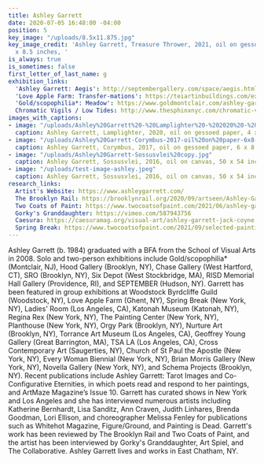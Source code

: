 ```yaml
---
title: Ashley Garrett
date: 2020-07-05 16:48:00 -04:00
position: 5
key_image: "/uploads/8.5x11.875.jpg"
key_image_credit: 'Ashley Garrett, Treasure Thrower, 2021, oil on gessoed paper, 11.875
  x 8.5 inches, '
is_always: true
is_sometimes: false
first_letter_of_last_name: g
exhibition_links:
  'Ashley Garrett: Aegis': http://septembergallery.com/space/aegis.html
  'Love Apple Farm: Transfer-mations': https://teiartinbuildings.com/exhibitions/group/144
  'Gold/scopophilia*: Meadow': https://www.goldmontclair.com/ashley-garrett-meadow
  Chromatic Vigils / Low Tides: http://www.thesphinxnyc.com/chromatic-vigils/
images_with_captions:
- image: "/uploads/Ashley%20Garrett%20-%20Lamplighter%20-%202020%20-%20oil,%20gessoed%20paper%20-%204%20x%206%20inches.jpg"
  caption: Ashley Garrett, Lamplighter, 2020, oil on gessoed paper, 4 x 6 inches
- image: "/uploads/Ashley%20Garrett-Corymbus-2017-oil%20on%20paper-6x8-AGA1004.jpg"
  caption: Ashley Garrett, Corymbus, 2017, oil on gessoed paper, 6 x 8 inches
- image: "/uploads/Ashley%20Garrett-Sossusvlei%20copy.jpg"
  caption: Ashley Garrett, Sossusvlei, 2016, oil on canvas, 50 x 54 inches
- image: "/uploads/test-image-ashley.jpeg"
  caption: Ashley Garrett, Sossusvlei, 2016, oil on canvas, 50 x 54 inches
research_links:
  Artist's Website: https://www.ashleygarrett.com/
  The Brooklyn Rail: https://brooklynrail.org/2020/09/artseen/Ashley-Garrett-Aegis
  Two Coats of Paint: https://www.twocoatsofpaint.com/2021/06/ashley-garretts-dynamic-pastoral.html
  Gorky's Granddaughter: https://vimeo.com/587943756
  Caesura: https://caesuramag.org/visual-art/ashley-garrett-jack-coyne
  Spring Break: https://www.twocoatsofpaint.com/2021/09/selected-paintings-from-spring-break-nyc-2021.html
---
```


Ashley Garrett (b. 1984) graduated with a BFA from the School of Visual Arts in 2008. Solo and two-person exhibitions include  Gold/scopophilia* (Montclair, NJ), Hood Gallery (Brooklyn, NY), Chase Gallery (West Hartford, CT), SRO (Brooklyn, NY), Six Depot (West Stockbridge, MA), RISD Memorial Hall Gallery (Providence, RI), and SEPTEMBER (Hudson, NY). Garrett has been featured in group exhibitions at Woodstock Byrdcliffe Guild (Woodstock, NY), Love Apple Farm (Ghent, NY), Spring Break (New York, NY), Ladies' Room (Los Angeles, CA), Katonah Museum (Katonah, NY), Regina Rex (New York, NY), The Painting Center (New York, NY), Planthouse (New York, NY), Orgy Park (Brooklyn, NY), Nurture Art (Brooklyn, NY), Torrance Art Museum (Los Angeles, CA), Geoffrey Young Gallery (Great Barrington, MA), TSA LA (Los Angeles, CA), Cross Contemporary Art (Saugerties, NY), Church of St Paul the Apostle (New York, NY), Every Woman Biennial (New York, NY), Brian Morris Gallery (New York, NY), Novella Gallery (New York, NY), and Schema Projects (Brooklyn, NY). Recent publications include Ashley Garrett: Tarot Images and Co-Configurative Eternities, in which poets read and respond to her paintings, and ArtMaze Magazine’s Issue 10. Garrett has curated shows in New York and Los Angeles and she has interviewed numerous artists including Katherine Bernhardt, Lisa Sanditz, Ann Craven, Judith Linhares, Brenda Goodman, Lori Ellison, and choreographer Melissa Fenley for publications such as Whitehot Magazine, Figure/Ground, and Painting is Dead. Garrett's work has been reviewed by The Brooklyn Rail and Two Coats of Paint, and the artist has been interviewed by Gorky's Granddaughter, Art Spiel, and The Collaborative. Ashley Garrett lives and works in East Chatham, NY. 